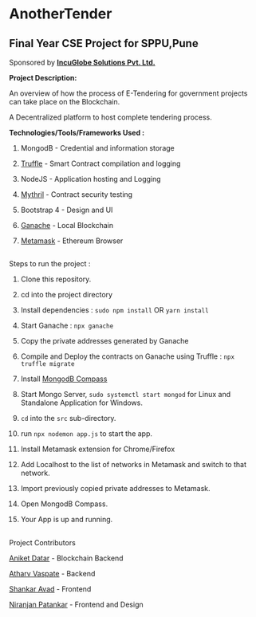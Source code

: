 # AnotherTender

## Final Year CSE Project for SPPU,Pune
Sponsored by **[IncuGlobe Solutions Pvt. Ltd.](http://www.incuglobe.com)**




**Project Description:**

  An overview of how the process of E-Tendering for government projects can take place on the Blockchain.
  
  A Decentralized platform to host complete tendering process.
  
  
  
  **Technologies/Tools/Frameworks Used :**
  
  1. MongodB - Credential and information storage
  
  2. [Truffle](https://github.com/trufflesuite/truffle) - Smart Contract compilation and logging
  
  3. NodeJS - Application hosting and Logging
  
  4. [Mythril](https://github.com/ConsenSys/mythril) - Contract security testing
  
  5. Bootstrap 4 - Design and UI
  
  6. [Ganache](https://github.com/trufflesuite/ganache) - Local Blockchain
  
  7. [Metamask](https://github.com/MetaMask/metamask-extension)  - Ethereum Browser
  
  ##
  
  Steps to run the project :


  1. Clone this repository.
  
  2. cd into the project directory
  
  3. Install dependencies : `sudo npm install`  OR  `yarn install`
  
  4. Start Ganache : `npx ganache`
  
  5. Copy the private addresses generated by Ganache
  
  6. Compile and Deploy the contracts on Ganache using Truffle : `npx truffle migrate`
  
  7. Install [MongodB Compass](https://downloads.mongodb.com/compass/mongodb-compass_1.35.0_amd64.deb)
  
  8. Start Mongo Server, `sudo systemctl start mongod` for Linux and Standalone Application for Windows.
  
  9. `cd` into the `src` sub-directory.
  
  10. run `npx nodemon app.js` to start the app.
  
  11. Install Metamask extension for Chrome/Firefox
  
  12. Add Localhost to the list of networks in Metamask and switch to that network.
  
  13. Import previously copied private addresses to Metamask.
  
  14. Open MongodB Compass. 
  
  15. Your App is up and running. 
  
  
##

Project Contributors


[Aniket Datar](https://github.com/D4T4R) - Blockchain Backend

[Atharv Vaspate](https://github.com/Atharv73) - Backend

[Shankar Avad](https://github.com/Shankar247) - Frontend
  
[Niranjan Patankar](https://github.com/nira07) - Frontend and Design
